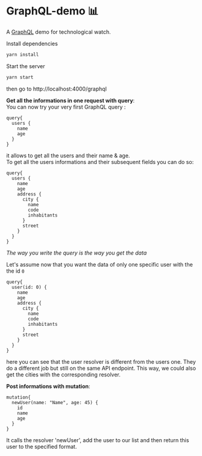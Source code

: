 # GraphQL-demo 📊

A [GraphQL](https://graphql.org/) demo for technological watch.  

Install dependencies
```bash
yarn install
```

Start the server
```bash
yarn start
```

then go to http://localhost:4000/graphql


**Get all the informations in one request with query**:
</br>
You can now try your very first GraphQL query : 
```
query{
  users {
    name
    age
  }
}
```
it allows to get all the users and their name & age. 
</br>
To get all the users informations and their subsequent fields you can do so:
```
query{
  users {
    name
    age
    address {
      city {
        name
        code
        inhabitants
      }
      street
    }
  }
}
```

*The way you write the query is the way you get the data*

Let's assume now that you want the data of only one specific user with the the id `0`

```
query{
  user(id: 0) {
    name
    age
    address {
      city {
        name
        code
        inhabitants
      }
      street
    }
  }
}
```

here you can see that the user resolver is different from the users one. They do a different job but still on the same API endpoint. 
This way, we could also get the cities with the corresponding resolver. 


**Post informations with mutation**:

```
mutation{
  newUser(name: "Name", age: 45) {
    id
    name
    age
  }
}
```

It calls the resolver 'newUser', add the user to our list and then return this user to the specified format.
